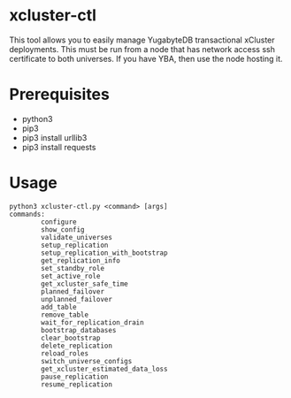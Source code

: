 # xcluster-ctl

This tool allows you to easily manage YugabyteDB transactional xCluster deployments.
This must be run from a node that has network access ssh certificate to both universes. If you have YBA, then use the node hosting it.


# Prerequisites
- python3
- pip3
- pip3 install urllib3
- pip3 install requests


# Usage
```
python3 xcluster-ctl.py <command> [args]
commands: 
        configure
        show_config
        validate_universes
        setup_replication
        setup_replication_with_bootstrap
        get_replication_info
        set_standby_role
        set_active_role
        get_xcluster_safe_time
        planned_failover
        unplanned_failover
        add_table
        remove_table
        wait_for_replication_drain
        bootstrap_databases
        clear_bootstrap
        delete_replication
        reload_roles
        switch_universe_configs
        get_xcluster_estimated_data_loss
        pause_replication
        resume_replication
```
